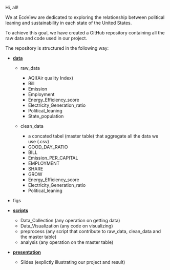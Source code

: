 Hi, all!

We at EcoView are dedicated to exploring the relationship between political leaning and sustainability in each state of the United States. 

To achieve this goal, we have created a GitHub repository containing all the raw data and code used in our project. 

The repository is structured in the following way:


- [**data**](https://github.com/macs30122-winter23/final-project-ecoview/tree/main/data)

  - raw_data

    - AQI(Air quality Index)
    - Bill
    - Emission
    - Employment
    - Energy_Efficiency_score
    - Electricity_Generation_ratio 
    - Political_leaning
    - State_population

  - clean_data

    - a concated tabel (master table) that aggregate all the data we use (.csv)
    - GOOD_DAY_RATIO
    - BILL
    - Emission_PER_CAPITAL
    - EMPLOYMENT
    - SHARE
    - GROW
    - Energy_Efficiency_score
    - Electricity_Generation_ratio 
    - Political_leaning 

- figs

- [**scripts**](https://github.com/macs30122-winter23/final-project-ecoview/tree/main/scripts)

  - Data_Collection (any operation on getting data)
  - Data_Visualization (any code on visualizing)
  - preprocess (any script that contribute to raw_data, clean_data and the master table)
  - analysis (any operation on the master table)

- [**presentation**](https://github.com/macs30122-winter23/final-project-ecoview/tree/main/scripts)
  - Slides (explictly illustrating our project and result)


 

